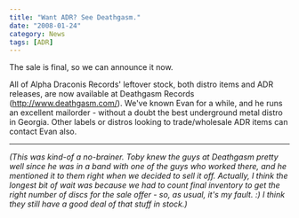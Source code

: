 ```yaml
---
title: "Want ADR? See Deathgasm."
date: "2008-01-24"
category: News
tags: [ADR]
---
```


The sale is final, so we can announce it now.

All of Alpha Draconis Records' leftover stock, both distro items and ADR releases, are now available at Deathgasm Records (http://www.deathgasm.com/). We've known Evan for a while, and he runs an excellent mailorder - without a doubt the best underground metal distro in Georgia. Other labels or distros looking to trade/wholesale ADR items can contact Evan also.

***

*(This was kind-of a no-brainer. Toby knew the guys at Deathgasm pretty well since he was in a band with one of the guys who worked there, and he mentioned it to them right when we decided to sell it off. Actually, I think the longest bit of wait was because we had to count final inventory to get the right number of discs for the sale offer - so, as usual, it's my fault. :) I think they still have a good deal of that stuff in stock.)*
